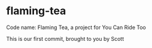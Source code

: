 # flaming-tea
Code name: Flaming Tea, a project for You Can Ride Too

This is our first commit, brought to you by Scott